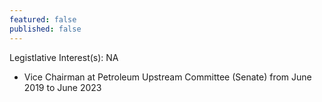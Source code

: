 ```yaml
---
featured: false
published: false
---
```

Legistlative Interest(s): NA

* Vice Chairman at Petroleum Upstream Committee (Senate) from June 2019 to June 2023